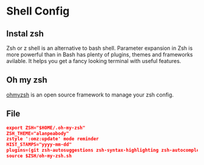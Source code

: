# Shell Config

## Instal zsh
Zsh or z shell is an alternative to bash shell. Parameter expansion in Zsh is more powerful than in Bash  has plenty of plugins, themes and frameworks avilable. 
It helps you get a fancy looking terminal with useful features.

## Oh my zsh
[ohmyzsh](https://github.com/ohmyzsh/ohmyzsh) is an open source framework to manage your zsh config.

## File
```json
export ZSH="$HOME/.oh-my-zsh"
ZSH_THEME="alanpeabody"
zstyle ':omz:update' mode reminder
HIST_STAMPS="yyyy-mm-dd"
plugins=(git zsh-autosuggestions zsh-syntax-highlighting zsh-autocomplete fast-syntax-highlighting)
source $ZSH/oh-my-zsh.sh
```
